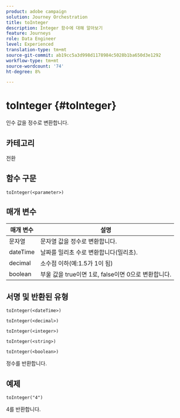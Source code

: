 ```yaml
---
product: adobe campaign
solution: Journey Orchestration
title: toInteger
description: Integer 함수에 대해 알아보기
feature: Journeys
role: Data Engineer
level: Experienced
translation-type: tm+mt
source-git-commit: ab19cc5a3d998d1178984c5028b1ba650d3e1292
workflow-type: tm+mt
source-wordcount: '74'
ht-degree: 8%

---
```



# toInteger {#toInteger}

인수 값을 정수로 변환합니다.

## 카테고리

전환

## 함수 구문

`toInteger(<parameter>)`

## 매개 변수

| 매개 변수 | 설명 |
|--- |--- |
| 문자열 | 문자열 값을 정수로 변환합니다. |
| dateTime | 날짜를 밀리초 수로 변환합니다(밀리초). |
| decimal | 소수점 이하(예:1.5가 1이 됨) |
| boolean | 부울 값을 true이면 1로, false이면 0으로 변환합니다. |

## 서명 및 반환된 유형

`toInteger(<dateTime>)`

`toInteger(<decimal>)`

`toInteger(<integer>)`

`toInteger(<string>)`

`toInteger(<boolean>)`

정수를 반환합니다.

## 예제

`toInteger("4")`

4를 반환합니다.
